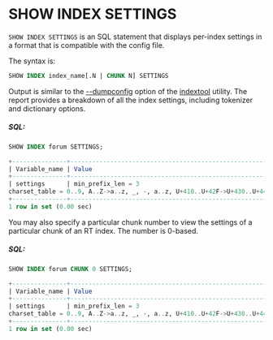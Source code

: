# SHOW INDEX SETTINGS

<!-- example SHOW INDEX SETTINGS -->

`SHOW INDEX SETTINGS` is an SQL statement that displays per-index settings in a format that is compatible with the config file.

The syntax is:

```sql
SHOW INDEX index_name[.N | CHUNK N] SETTINGS
```

Output is similar to the [--dumpconfig](Miscellaneous_tools.md#indextool) option of the [indextool](Miscellaneous_tools.md#indextool) utility. The report provides a breakdown of all the index settings, including tokenizer and dictionary options.

<!-- intro -->
##### SQL:
<!-- request SQL -->

```sql
SHOW INDEX forum SETTINGS;
```

<!-- response SQL -->
```sql
+---------------+-----------------------------------------------------------------------------------------------------------+
| Variable_name | Value                                                                                                     |
+---------------+-----------------------------------------------------------------------------------------------------------+
| settings      | min_prefix_len = 3
charset_table = 0..9, A..Z->a..z, _, -, a..z, U+410..U+42F->U+430..U+44F, U+430..U+44F |
+---------------+-----------------------------------------------------------------------------------------------------------+
1 row in set (0.00 sec)
```

<!-- end -->

<!-- example SHOW INDEX SETTINGS N -->

You may also specify a particular chunk number to view the settings of a particular chunk of an RT index. The number is 0-based.

<!-- intro -->
##### SQL:
<!-- request SQL -->

```sql
SHOW INDEX forum CHUNK 0 SETTINGS;
```

<!-- response SQL -->
```sql
+---------------+-----------------------------------------------------------------------------------------------------------+
| Variable_name | Value                                                                                                     |
+---------------+-----------------------------------------------------------------------------------------------------------+
| settings      | min_prefix_len = 3
charset_table = 0..9, A..Z->a..z, _, -, a..z, U+410..U+42F->U+430..U+44F, U+430..U+44F |
+---------------+-----------------------------------------------------------------------------------------------------------+
1 row in set (0.00 sec)
```

<!-- end -->
